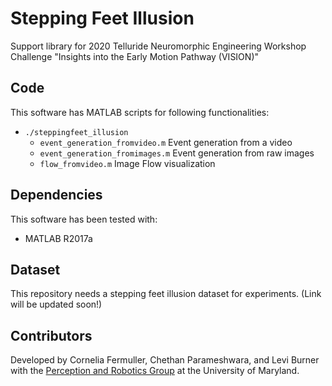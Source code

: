 # Stepping Feet Illusion 

Support library for 2020 Telluride Neuromorphic Engineering Workshop Challenge "Insights into the Early Motion Pathway (VISION)"


## Code

This software has MATLAB scripts for following functionalities:

* `./steppingfeet_illusion`
    * `event_generation_fromvideo.m` Event generation from a video
    * `event_generation_fromimages.m` Event generation from raw images
    * `flow_fromvideo.m` Image Flow visualization 

## Dependencies

This software has been tested with:
* MATLAB R2017a 


## Dataset

This repository needs a stepping feet illusion dataset for experiments. (Link will be updated soon!)


## Contributors

Developed by Cornelia Fermuller, Chethan Parameshwara, and Levi Burner with the [Perception and Robotics Group](http://prg.cs.umd.edu/) at the University of Maryland.
